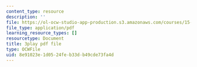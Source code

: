```yaml
---
content_type: resource
description: ''
file: https://ol-ocw-studio-app-production.s3.amazonaws.com/courses/15-031j-energy-decisions-markets-and-policies-spring-2012/8e91023e1d0524feb33db49cde73fa4d_0pB2Wn6fvj4.pdf
file_type: application/pdf
learning_resource_types: []
resourcetype: Document
title: 3play pdf file
type: OCWFile
uid: 8e91023e-1d05-24fe-b33d-b49cde73fa4d
---
```

